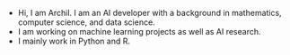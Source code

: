 - Hi, I am Archil. I am an AI developer with a background in mathematics, computer science, and data science.
- I am working on machine learning projects as well as AI research.
- I mainly work in Python and R.
